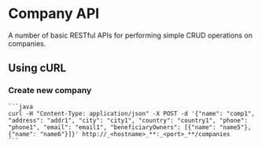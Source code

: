 # Company API

A number of basic RESTful APIs for performing simple CRUD operations on companies.
	
## Using cURL

### Create new company

	```java
	curl -H "Content-Type: application/json" -X POST -d '{"name": "comp1", "address": "addr1", "city": "city1", "country": "country1", "phone": "phone1", "email": "email1", "beneficiaryOwners": [{"name": "name5"}, {"name": "name6"}]}' http://_<hostname>_**:_<port>_**/companies
	```

